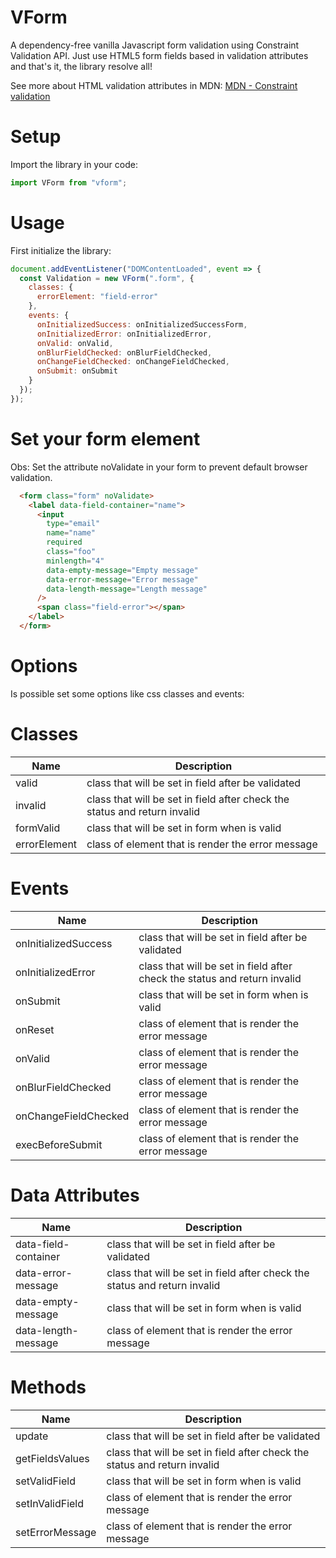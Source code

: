 # VForm

A dependency-free vanilla Javascript form validation using Constraint Validation API.
Just use HTML5 form fields based in validation attributes and that's it, the library resolve all!

See more about HTML validation attributes in MDN:
[MDN - Constraint validation](https://developer.mozilla.org/en-US/docs/Web/Guide/HTML/HTML5/Constraint_validation)

# Setup

Import the library in your code:

```javascript
import VForm from "vform";
```

# Usage

First initialize the library:

```javascript
document.addEventListener("DOMContentLoaded", event => {
  const Validation = new VForm(".form", {
    classes: {
      errorElement: "field-error"
    },
    events: {
      onInitializedSuccess: onInitializedSuccessForm,
      onInitializedError: onInitializedError,
      onValid: onValid,
      onBlurFieldChecked: onBlurFieldChecked,
      onChangeFieldChecked: onChangeFieldChecked,
      onSubmit: onSubmit
    }
  });
});
```

# Set your form element

Obs: Set the attribute noValidate in your form to prevent default browser validation.

```html
  <form class="form" noValidate>
    <label data-field-container="name">
      <input
        type="email"
        name="name"
        required
        class="foo"
        minlength="4"
        data-empty-message="Empty message"
        data-error-message="Error message"
        data-length-message="Length message"
      />
      <span class="field-error"></span>
    </label>
  </form>
```

# Options

Is possible set some options like css classes and events:

# Classes

| Name         | Description                                                               |
| ------------ | ------------------------------------------------------------------------- |
| valid        | class that will be set in field after be validated                        |
| invalid      | class that will be set in field after check the status and return invalid |
| formValid    | class that will be set in form when is valid                              |
| errorElement | class of element that is render the error message                         |

# Events

| Name                 | Description                                                               |
| -------------------- | ------------------------------------------------------------------------- |
| onInitializedSuccess | class that will be set in field after be validated                        |
| onInitializedError   | class that will be set in field after check the status and return invalid |
| onSubmit             | class that will be set in form when is valid                              |
| onReset              | class of element that is render the error message                         |
| onValid              | class of element that is render the error message                         |
| onBlurFieldChecked   | class of element that is render the error message                         |
| onChangeFieldChecked | class of element that is render the error message                         |
| execBeforeSubmit     | class of element that is render the error message                         |

# Data Attributes

| Name                 | Description                                                               |
| -------------------- | ------------------------------------------------------------------------- |
| data-field-container | class that will be set in field after be validated                        |
| data-error-message   | class that will be set in field after check the status and return invalid |
| data-empty-message   | class that will be set in form when is valid                              |
| data-length-message  | class of element that is render the error message                         |

# Methods

| Name            | Description                                                               |
| --------------- | ------------------------------------------------------------------------- |
| update          | class that will be set in field after be validated                        |
| getFieldsValues | class that will be set in field after check the status and return invalid |
| setValidField   | class that will be set in form when is valid                              |
| setInValidField | class of element that is render the error message                         |
| setErrorMessage | class of element that is render the error message                         |
